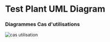 # Test Plant UML Diagram

### Diagrammes Cas d'utilisations

![cas utilisation](http://www.plantuml.com/plantuml/png/bPHBJiCm48RtaNA7KJQ0459BIqjHLO5uxNdis8HusXeSfxB720cu2zkUenTZOYTGcW0YaXVsFz_yCtxas59goEKAijI28wcaJKaMEeuKJWce02DdSm8X3MP1I3Cg3DnMiUXClNGYHQgfdfrXdcgnBejSQcd9V8EkqJpvQHojfOJnwzxUPyA6i9Qx2MtOn55PUQfd2Y6vaOz8HG8lSGJyEOlSDyBjQHUu_-IqqDOfGWDt6jGMQelvFNCy4sXvU5kRRDBxdhx2R8wc78s0dW-ua8fCYzhtwkLgoI8eDYAPSPqs-DQs3UmWr6nMIyQShgW_e867peMaVq33qDzgkIYqC0Yhzn9m-cVYq1FNMwcZEMgIKzdIzoW4kSN2o9pB2RKqmhgTrhYgvjrUvw5mncyM5Sxw3VGhINduPQhrEy8tP9jJxbGA7_oObyeZF8Bn69y9jR2JoQRSsvH3mET511_Lhx4-poT-6qfCwamvWLzP-rNMWtRJMXwqcuPd4Ho7DJFyoR5YlhsAm8vgTlGxMptH07KxSVHMAd5qp6Nnh-C3 "cas utilisation")